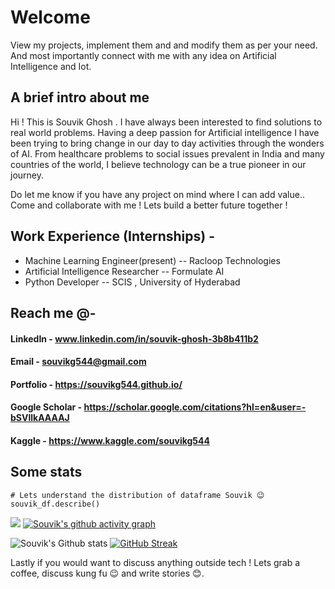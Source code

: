 # Welcome
View my projects, implement them and and modify them as per your need. And most importantly connect
with me with any idea on Artificial Intelligence and Iot. 
## A brief intro about me

Hi ! This is Souvik Ghosh . I have always been interested to find solutions to real world problems. Having a deep passion for Artificial intelligence I have been trying
to bring change in our day to day activities through the wonders of AI. From healthcare problems to social issues prevalent in India and many countries of the world, I believe technology can be a true pioneer in our journey.

Do let me know if you have any project on mind where I can add value..
Come and collaborate with me ! Lets build a better future together !

## Work Experience (Internships) -
- Machine Learning Engineer(present) -- Racloop Technologies           
- Artificial Intelligence Researcher -- Formulate AI
- Python Developer                   -- SCIS , University of Hyderabad  

## Reach me @-
#### LinkedIn                        - www.linkedin.com/in/souvik-ghosh-3b8b411b2

#### Email                           - souvikg544@gmail.com

#### Portfolio                       - https://souvikg544.github.io/

#### Google Scholar                  - https://scholar.google.com/citations?hl=en&user=-bSVllkAAAAJ

#### Kaggle                          - https://www.kaggle.com/souvikg544


## Some stats
```
# Lets understand the distribution of dataframe Souvik 😉
souvik_df.describe()
```

![](https://komarev.com/ghpvc/?username=souvikg544&label=PROFILE+VIEWS)
[![Souvik's github activity graph](https://activity-graph.herokuapp.com/graph?username=souvikg544&theme=dracula)](https://github.com/ashutosh00710/github-readme-activity-graph)

![Souvik's Github stats](https://github-readme-stats.vercel.app/api?username=souvikg544&show_icons=true&theme=radical)
[![GitHub Streak](http://github-readme-streak-stats.herokuapp.com?user=souvikg544&theme=dark&background=000000)](https://git.io/streak-stats)

Lastly if you would want to discuss anything outside tech ! 
Lets grab a coffee, discuss kung fu 😉 and write stories 😊.
